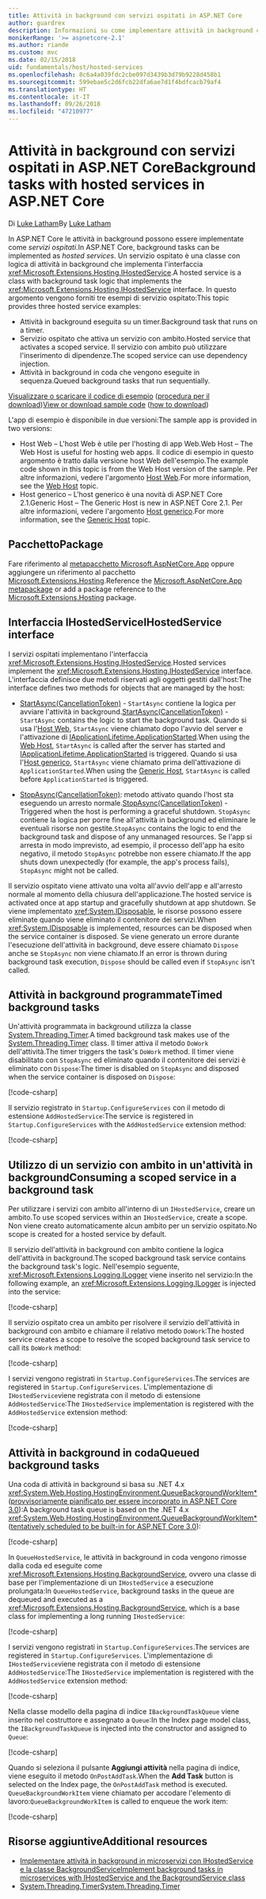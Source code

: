 ```yaml
---
title: Attività in background con servizi ospitati in ASP.NET Core
author: guardrex
description: Informazioni su come implementare attività in background con servizi ospitati in ASP.NET Core.
monikerRange: '>= aspnetcore-2.1'
ms.author: riande
ms.custom: mvc
ms.date: 02/15/2018
uid: fundamentals/host/hosted-services
ms.openlocfilehash: 8c6a4a039fdc2cbe097d3439b3d79b9228d458b1
ms.sourcegitcommit: 599ebae5c2d6fcb22dfa6ae7d1f4bdfcacb79af4
ms.translationtype: HT
ms.contentlocale: it-IT
ms.lasthandoff: 09/26/2018
ms.locfileid: "47210977"
---
```

# <a name="background-tasks-with-hosted-services-in-aspnet-core"></a><span data-ttu-id="db1b4-103">Attività in background con servizi ospitati in ASP.NET Core</span><span class="sxs-lookup"><span data-stu-id="db1b4-103">Background tasks with hosted services in ASP.NET Core</span></span>

<span data-ttu-id="db1b4-104">Di [Luke Latham](https://github.com/guardrex)</span><span class="sxs-lookup"><span data-stu-id="db1b4-104">By [Luke Latham](https://github.com/guardrex)</span></span>

<span data-ttu-id="db1b4-105">In ASP.NET Core le attività in background possono essere implementate come *servizi ospitati*.</span><span class="sxs-lookup"><span data-stu-id="db1b4-105">In ASP.NET Core, background tasks can be implemented as *hosted services*.</span></span> <span data-ttu-id="db1b4-106">Un servizio ospitato è una classe con logica di attività in background che implementa l'interfaccia <xref:Microsoft.Extensions.Hosting.IHostedService>.</span><span class="sxs-lookup"><span data-stu-id="db1b4-106">A hosted service is a class with background task logic that implements the <xref:Microsoft.Extensions.Hosting.IHostedService> interface.</span></span> <span data-ttu-id="db1b4-107">In questo argomento vengono forniti tre esempi di servizio ospitato:</span><span class="sxs-lookup"><span data-stu-id="db1b4-107">This topic provides three hosted service examples:</span></span>

* <span data-ttu-id="db1b4-108">Attività in background eseguita su un timer.</span><span class="sxs-lookup"><span data-stu-id="db1b4-108">Background task that runs on a timer.</span></span>
* <span data-ttu-id="db1b4-109">Servizio ospitato che attiva un servizio con ambito.</span><span class="sxs-lookup"><span data-stu-id="db1b4-109">Hosted service that activates a scoped service.</span></span> <span data-ttu-id="db1b4-110">Il servizio con ambito può utilizzare l'inserimento di dipendenze.</span><span class="sxs-lookup"><span data-stu-id="db1b4-110">The scoped service can use dependency injection.</span></span>
* <span data-ttu-id="db1b4-111">Attività in background in coda che vengono eseguite in sequenza.</span><span class="sxs-lookup"><span data-stu-id="db1b4-111">Queued background tasks that run sequentially.</span></span>

<span data-ttu-id="db1b4-112">[Visualizzare o scaricare il codice di esempio](https://github.com/aspnet/Docs/tree/master/aspnetcore/fundamentals/host/hosted-services/samples/) ([procedura per il download](xref:tutorials/index#how-to-download-a-sample))</span><span class="sxs-lookup"><span data-stu-id="db1b4-112">[View or download sample code](https://github.com/aspnet/Docs/tree/master/aspnetcore/fundamentals/host/hosted-services/samples/) ([how to download](xref:tutorials/index#how-to-download-a-sample))</span></span>

<span data-ttu-id="db1b4-113">L'app di esempio è disponibile in due versioni:</span><span class="sxs-lookup"><span data-stu-id="db1b4-113">The sample app is provided in two versions:</span></span>

* <span data-ttu-id="db1b4-114">Host Web &ndash; L'host Web è utile per l'hosting di app Web.</span><span class="sxs-lookup"><span data-stu-id="db1b4-114">Web Host &ndash; The Web Host is useful for hosting web apps.</span></span> <span data-ttu-id="db1b4-115">Il codice di esempio in questo argomento è tratto dalla versione host Web dell'esempio.</span><span class="sxs-lookup"><span data-stu-id="db1b4-115">The example code shown in this topic is from the Web Host version of the sample.</span></span> <span data-ttu-id="db1b4-116">Per altre informazioni, vedere l'argomento [Host Web](xref:fundamentals/host/web-host).</span><span class="sxs-lookup"><span data-stu-id="db1b4-116">For more information, see the [Web Host](xref:fundamentals/host/web-host) topic.</span></span>
* <span data-ttu-id="db1b4-117">Host generico &ndash; L'host generico è una novità di ASP.NET Core 2.1.</span><span class="sxs-lookup"><span data-stu-id="db1b4-117">Generic Host &ndash; The Generic Host is new in ASP.NET Core 2.1.</span></span> <span data-ttu-id="db1b4-118">Per altre informazioni, vedere l'argomento [Host generico](xref:fundamentals/host/generic-host).</span><span class="sxs-lookup"><span data-stu-id="db1b4-118">For more information, see the [Generic Host](xref:fundamentals/host/generic-host) topic.</span></span>

## <a name="package"></a><span data-ttu-id="db1b4-119">Pacchetto</span><span class="sxs-lookup"><span data-stu-id="db1b4-119">Package</span></span>

<span data-ttu-id="db1b4-120">Fare riferimento al [metapacchetto Microsoft.AspNetCore.App](xref:fundamentals/metapackage-app) oppure aggiungere un riferimento al pacchetto [Microsoft.Extensions.Hosting](https://www.nuget.org/packages/Microsoft.Extensions.Hosting).</span><span class="sxs-lookup"><span data-stu-id="db1b4-120">Reference the [Microsoft.AspNetCore.App metapackage](xref:fundamentals/metapackage-app) or add a package reference to the [Microsoft.Extensions.Hosting](https://www.nuget.org/packages/Microsoft.Extensions.Hosting) package.</span></span>

## <a name="ihostedservice-interface"></a><span data-ttu-id="db1b4-121">Interfaccia IHostedService</span><span class="sxs-lookup"><span data-stu-id="db1b4-121">IHostedService interface</span></span>

<span data-ttu-id="db1b4-122">I servizi ospitati implementano l'interfaccia <xref:Microsoft.Extensions.Hosting.IHostedService>.</span><span class="sxs-lookup"><span data-stu-id="db1b4-122">Hosted services implement the <xref:Microsoft.Extensions.Hosting.IHostedService> interface.</span></span> <span data-ttu-id="db1b4-123">L'interfaccia definisce due metodi riservati agli oggetti gestiti dall'host:</span><span class="sxs-lookup"><span data-stu-id="db1b4-123">The interface defines two methods for objects that are managed by the host:</span></span>

* <span data-ttu-id="db1b4-124">[StartAsync(CancellationToken)](xref:Microsoft.Extensions.Hosting.IHostedService.StartAsync*) - `StartAsync` contiene la logica per avviare l'attività in background.</span><span class="sxs-lookup"><span data-stu-id="db1b4-124">[StartAsync(CancellationToken)](xref:Microsoft.Extensions.Hosting.IHostedService.StartAsync*) - `StartAsync` contains the logic to start the background task.</span></span> <span data-ttu-id="db1b4-125">Quando si usa l'[Host Web](xref:fundamentals/host/web-host), `StartAsync` viene chiamato dopo l'avvio del server e l'attivazione di [IApplicationLifetime.ApplicationStarted](xref:Microsoft.AspNetCore.Hosting.IApplicationLifetime.ApplicationStarted*).</span><span class="sxs-lookup"><span data-stu-id="db1b4-125">When using the [Web Host](xref:fundamentals/host/web-host), `StartAsync` is called after the server has started and [IApplicationLifetime.ApplicationStarted](xref:Microsoft.AspNetCore.Hosting.IApplicationLifetime.ApplicationStarted*) is triggered.</span></span> <span data-ttu-id="db1b4-126">Quando si usa l'[Host generico](xref:fundamentals/host/generic-host), `StartAsync` viene chiamato prima dell'attivazione di `ApplicationStarted`.</span><span class="sxs-lookup"><span data-stu-id="db1b4-126">When using the [Generic Host](xref:fundamentals/host/generic-host), `StartAsync` is called before `ApplicationStarted` is triggered.</span></span>

* <span data-ttu-id="db1b4-127">[StopAsync(CancellationToken)](xref:Microsoft.Extensions.Hosting.IHostedService.StopAsync*): metodo attivato quando l'host sta eseguendo un arresto normale.</span><span class="sxs-lookup"><span data-stu-id="db1b4-127">[StopAsync(CancellationToken)](xref:Microsoft.Extensions.Hosting.IHostedService.StopAsync*) - Triggered when the host is performing a graceful shutdown.</span></span> <span data-ttu-id="db1b4-128">`StopAsync` contiene la logica per porre fine all'attività in background ed eliminare le eventuali risorse non gestite.</span><span class="sxs-lookup"><span data-stu-id="db1b4-128">`StopAsync` contains the logic to end the background task and dispose of any unmanaged resources.</span></span> <span data-ttu-id="db1b4-129">Se l'app si arresta in modo imprevisto, ad esempio, il processo dell'app ha esito negativo, il metodo `StopAsync` potrebbe non essere chiamato.</span><span class="sxs-lookup"><span data-stu-id="db1b4-129">If the app shuts down unexpectedly (for example, the app's process fails), `StopAsync` might not be called.</span></span>

<span data-ttu-id="db1b4-130">Il servizio ospitato viene attivato una volta all'avvio dell'app e all'arresto normale al momento della chiusura dell'applicazione.</span><span class="sxs-lookup"><span data-stu-id="db1b4-130">The hosted service is activated once at app startup and gracefully shutdown at app shutdown.</span></span> <span data-ttu-id="db1b4-131">Se viene implementato <xref:System.IDisposable>, le risorse possono essere eliminate quando viene eliminato il contenitore dei servizi.</span><span class="sxs-lookup"><span data-stu-id="db1b4-131">When <xref:System.IDisposable> is implemented, resources can be disposed when the service container is disposed.</span></span> <span data-ttu-id="db1b4-132">Se viene generato un errore durante l'esecuzione dell'attività in background, deve essere chiamato `Dispose` anche se `StopAsync` non viene chiamato.</span><span class="sxs-lookup"><span data-stu-id="db1b4-132">If an error is thrown during background task execution, `Dispose` should be called even if `StopAsync` isn't called.</span></span>

## <a name="timed-background-tasks"></a><span data-ttu-id="db1b4-133">Attività in background programmate</span><span class="sxs-lookup"><span data-stu-id="db1b4-133">Timed background tasks</span></span>

<span data-ttu-id="db1b4-134">Un'attività programmata in background utilizza la classe [System.Threading.Timer](xref:System.Threading.Timer).</span><span class="sxs-lookup"><span data-stu-id="db1b4-134">A timed background task makes use of the [System.Threading.Timer](xref:System.Threading.Timer) class.</span></span> <span data-ttu-id="db1b4-135">Il timer attiva il metodo `DoWork` dell'attività.</span><span class="sxs-lookup"><span data-stu-id="db1b4-135">The timer triggers the task's `DoWork` method.</span></span> <span data-ttu-id="db1b4-136">Il timer viene disabilitato con `StopAsync` ed eliminato quando il contenitore dei servizi è eliminato con `Dispose`:</span><span class="sxs-lookup"><span data-stu-id="db1b4-136">The timer is disabled on `StopAsync` and disposed when the service container is disposed on `Dispose`:</span></span>

[!code-csharp[](hosted-services/samples/2.x/BackgroundTasksSample-WebHost/Services/TimedHostedService.cs?name=snippet1&highlight=15-16,30,37)]

<span data-ttu-id="db1b4-137">Il servizio registrato in `Startup.ConfigureServices` con il metodo di estensione `AddHostedService`:</span><span class="sxs-lookup"><span data-stu-id="db1b4-137">The service is registered in `Startup.ConfigureServices` with the `AddHostedService` extension method:</span></span>

[!code-csharp[](hosted-services/samples/2.x/BackgroundTasksSample-WebHost/Startup.cs?name=snippet1)]

## <a name="consuming-a-scoped-service-in-a-background-task"></a><span data-ttu-id="db1b4-138">Utilizzo di un servizio con ambito in un'attività in background</span><span class="sxs-lookup"><span data-stu-id="db1b4-138">Consuming a scoped service in a background task</span></span>

<span data-ttu-id="db1b4-139">Per utilizzare i servizi con ambito all'interno di un `IHostedService`, creare un ambito.</span><span class="sxs-lookup"><span data-stu-id="db1b4-139">To use scoped services within an `IHostedService`, create a scope.</span></span> <span data-ttu-id="db1b4-140">Non viene creato automaticamente alcun ambito per un servizio ospitato.</span><span class="sxs-lookup"><span data-stu-id="db1b4-140">No scope is created for a hosted service by default.</span></span>

<span data-ttu-id="db1b4-141">Il servizio dell'attività in background con ambito contiene la logica dell'attività in background.</span><span class="sxs-lookup"><span data-stu-id="db1b4-141">The scoped background task service contains the background task's logic.</span></span> <span data-ttu-id="db1b4-142">Nell'esempio seguente, <xref:Microsoft.Extensions.Logging.ILogger> viene inserito nel servizio:</span><span class="sxs-lookup"><span data-stu-id="db1b4-142">In the following example, an <xref:Microsoft.Extensions.Logging.ILogger> is injected into the service:</span></span>

[!code-csharp[](hosted-services/samples/2.x/BackgroundTasksSample-WebHost/Services/ScopedProcessingService.cs?name=snippet1)]

<span data-ttu-id="db1b4-143">Il servizio ospitato crea un ambito per risolvere il servizio dell'attività in background con ambito e chiamare il relativo metodo `DoWork`:</span><span class="sxs-lookup"><span data-stu-id="db1b4-143">The hosted service creates a scope to resolve the scoped background task service to call its `DoWork` method:</span></span>

[!code-csharp[](hosted-services/samples/2.x/BackgroundTasksSample-WebHost/Services/ConsumeScopedServiceHostedService.cs?name=snippet1&highlight=29-36)]

<span data-ttu-id="db1b4-144">I servizi vengono registrati in `Startup.ConfigureServices`.</span><span class="sxs-lookup"><span data-stu-id="db1b4-144">The services are registered in `Startup.ConfigureServices`.</span></span> <span data-ttu-id="db1b4-145">L'implementazione di `IHostedService`viene registrata con il metodo di estensione `AddHostedService`:</span><span class="sxs-lookup"><span data-stu-id="db1b4-145">The `IHostedService` implementation is registered with the `AddHostedService` extension method:</span></span>

[!code-csharp[](hosted-services/samples/2.x/BackgroundTasksSample-WebHost/Startup.cs?name=snippet2)]

## <a name="queued-background-tasks"></a><span data-ttu-id="db1b4-146">Attività in background in coda</span><span class="sxs-lookup"><span data-stu-id="db1b4-146">Queued background tasks</span></span>

<span data-ttu-id="db1b4-147">Una coda di attività in background si basa su .NET 4.x <xref:System.Web.Hosting.HostingEnvironment.QueueBackgroundWorkItem*> ([provvisoriamente pianificato per essere incorporato in ASP.NET Core 3.0](https://github.com/aspnet/Hosting/issues/1280)):</span><span class="sxs-lookup"><span data-stu-id="db1b4-147">A background task queue is based on the .NET 4.x <xref:System.Web.Hosting.HostingEnvironment.QueueBackgroundWorkItem*> ([tentatively scheduled to be built-in for ASP.NET Core 3.0](https://github.com/aspnet/Hosting/issues/1280)):</span></span>

[!code-csharp[](hosted-services/samples/2.x/BackgroundTasksSample-WebHost/Services/BackgroundTaskQueue.cs?name=snippet1)]

<span data-ttu-id="db1b4-148">In `QueueHostedService`, le attività in background in coda vengono rimosse dalla coda ed eseguite come <xref:Microsoft.Extensions.Hosting.BackgroundService>, ovvero una classe di base per l'implementazione di un `IHostedService` a esecuzione prolungata:</span><span class="sxs-lookup"><span data-stu-id="db1b4-148">In `QueueHostedService`, background tasks in the queue are dequeued and executed as a <xref:Microsoft.Extensions.Hosting.BackgroundService>, which is a base class for implementing a long running `IHostedService`:</span></span>

[!code-csharp[](hosted-services/samples/2.x/BackgroundTasksSample-WebHost/Services/QueuedHostedService.cs?name=snippet1&highlight=16,20)]

<span data-ttu-id="db1b4-149">I servizi vengono registrati in `Startup.ConfigureServices`.</span><span class="sxs-lookup"><span data-stu-id="db1b4-149">The services are registered in `Startup.ConfigureServices`.</span></span> <span data-ttu-id="db1b4-150">L'implementazione di `IHostedService`viene registrata con il metodo di estensione `AddHostedService`:</span><span class="sxs-lookup"><span data-stu-id="db1b4-150">The `IHostedService` implementation is registered with the `AddHostedService` extension method:</span></span>

[!code-csharp[](hosted-services/samples/2.x/BackgroundTasksSample-WebHost/Startup.cs?name=snippet3)]

<span data-ttu-id="db1b4-151">Nella classe modello della pagina di indice `IBackgroundTaskQueue` viene inserito nel costruttore e assegnato a `Queue`:</span><span class="sxs-lookup"><span data-stu-id="db1b4-151">In the Index page model class, the `IBackgroundTaskQueue` is injected into the constructor and assigned to `Queue`:</span></span>

[!code-csharp[](hosted-services/samples/2.x/BackgroundTasksSample-WebHost/Pages/Index.cshtml.cs?name=snippet1)]

<span data-ttu-id="db1b4-152">Quando si seleziona il pulsante **Aggiungi attività** nella pagina di indice, viene eseguito il metodo `OnPostAddTask`.</span><span class="sxs-lookup"><span data-stu-id="db1b4-152">When the **Add Task** button is selected on the Index page, the `OnPostAddTask` method is executed.</span></span> <span data-ttu-id="db1b4-153">`QueueBackgroundWorkItem` viene chiamato per accodare l'elemento di lavoro:</span><span class="sxs-lookup"><span data-stu-id="db1b4-153">`QueueBackgroundWorkItem` is called to enqueue the work item:</span></span>

[!code-csharp[](hosted-services/samples/2.x/BackgroundTasksSample-WebHost/Pages/Index.cshtml.cs?name=snippet2)]

## <a name="additional-resources"></a><span data-ttu-id="db1b4-154">Risorse aggiuntive</span><span class="sxs-lookup"><span data-stu-id="db1b4-154">Additional resources</span></span>

* [<span data-ttu-id="db1b4-155">Implementare attività in background in microservizi con IHostedService e la classe BackgroundService</span><span class="sxs-lookup"><span data-stu-id="db1b4-155">Implement background tasks in microservices with IHostedService and the BackgroundService class</span></span>](/dotnet/standard/microservices-architecture/multi-container-microservice-net-applications/background-tasks-with-ihostedservice)
* [<span data-ttu-id="db1b4-156">System.Threading.Timer</span><span class="sxs-lookup"><span data-stu-id="db1b4-156">System.Threading.Timer</span></span>](xref:System.Threading.Timer)
